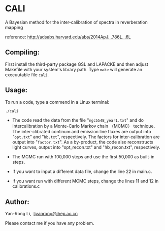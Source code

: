 # CALI
A Bayesian method for the inter-calibration of spectra in reverberation mapping

reference: http://adsabs.harvard.edu/abs/2014ApJ...786L...6L

## Compiling:  
First install the third-party package GSL and LAPACKE and then adjust Makefile with your system's library path. Type 
``make`` will generate an execuutable file ``cali``.

## Usage:

To run a code, type a commend in a Linux terminal:

```Bash
./cali
```

* The code read the data from the file "``ngc5548_year1.txt``" and do intercalibration by a Monte-Carlo Markov chain （MCMC） technique. 
The inter-clibrated continum and emission line fluxes are output into "``opt.txt``" and "``hb.txt``", respectively. 
The factors for inter-calibration are output into "``factor.txt``". As a by-product, the code also reconstructs light curves, output into "opt_recon.txt" and "hb_recon.txt", respectively.

* The MCMC run with 100,000 steps and use the first 50,000 as built-in steps. 

* If you want to input a different data file, change the line 22 in main.c.

* If you want run with different MCMC steps, change the lines 11 and 12 in calibrations.c

## Author:
Yan-Rong Li,  liyanrong@ihep.ac.cn

Please contact me if you have any problem.
